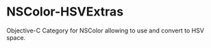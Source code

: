 NSColor-HSVExtras
=================

Objective-C Category for NSColor allowing to use and convert to HSV space.
